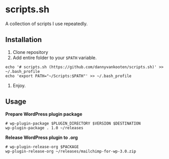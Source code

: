 # scripts.sh

A collection of scripts I use repeatedly.

## Installation

1. Clone repository
1. Add entire folder to your `$PATH` variable.
```shell
echo '# scripts.sh (https://github.com/dannyvankooten/scripts.sh)' >> ~/.bash_profile
echo 'export PATH="~/Scripts:$PATH"' >> ~/.bash_profile
```
1. Enjoy.

## Usage

**Prepare WordPress plugin package**
```shell
# wp-plugin-package $PLUGIN_DIRECTORY $VERSION $DESTINATION
wp-plugin-package . 1.0 ~/releases
```

**Release WordPress plugin to .org**
```shell
# wp-plugin-release-org $PACKAGE
wp-plugin-release-org ~/releases/mailchimp-for-wp-3.0.zip
```
